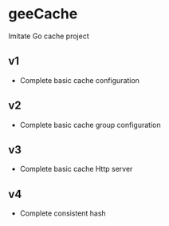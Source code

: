 # geeCache
Imitate Go cache project

## v1 
- Complete basic cache configuration

## v2
- Complete basic cache group configuration

## v3 
- Complete basic cache Http server

## v4
- Complete consistent hash
